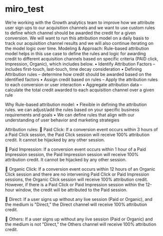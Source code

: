 # miro_test
We’re working with the Growth analytics team to improve how we attribute user sign ups to our acquisition channels and we want to use custom rules to define which channel should be awarded the credit for a given conversion. We will want to run this attribution model on a daily basis to track our acquisition channel results and we will also continue iterating on the model logic over time.
Modeling & Approach:
Rule-based attribution model helps in this use case to define the rules and logic for awarding credit to different acquisition channels based on specific criteria (PAID click, Impression, Organic), which includes below.
•	Identify Attribution Factors – includes first-touch, last-touch, time decay consideration
•	Defining Attribution rules – determine how credit should be awarded based on the identified factors
•	Assign credit based on rules – Apply the attribution rules to each conversion or user interaction
•	Aggregate attribution data –calculate the total credit awarded to each acquisition channel over a given rule

Why Rule-based attribution model:
•	Flexible in defining the attribution rules. we can adjust/add the rules based on your specific business requirements and goals
•	We can define rules that align with our understanding of user behavior and marketing strategies

Attribution rules:
	Paid Click: If a conversion event occurs within 3 hours of a Paid Click session, the Paid Click session will receive 100% attribution credit. It cannot be hijacked by any other session.

	Paid Impression: If a conversion event occurs within 1 hour of a Paid Impression session, the Paid Impression session will receive 100% attribution credit. It cannot be hijacked by any other session.

	Organic Click: If a conversion event occurs within 12 hours of an Organic Click session and there are no intervening Paid Click or Paid Impression sessions, the Organic Click session will receive 100% attribution credit. However, if there is a Paid Click or Paid Impression session within the 12-hour window, the credit will be attributed to the Paid session.

	Direct: If a user signs up without any live session (Paid or Organic), and the medium is "Direct," the Direct channel will receive 100% attribution credit.

	Others: If a user signs up without any live session (Paid or Organic) and the medium is not "Direct," the Others channel will receive 100% attribution credit.
